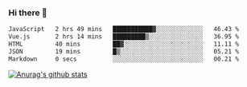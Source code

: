 ### Hi there 👋



<!--
**webB1an/webB1an** is a ✨ _special_ ✨ repository because its `README.md` (this file) appears on your GitHub profile.

Here are some ideas to get you started:

- 🔭 I’m currently working on ...
- 🌱 I’m currently learning ...
- 👯 I’m looking to collaborate on ...
- 🤔 I’m looking for help with ...
- 💬 Ask me about ...
- 📫 How to reach me: ...
- 😄 Pronouns: ...
- ⚡ Fun fact: ...
-->

<!--START_SECTION:waka-->

```txt
JavaScript   2 hrs 49 mins   ███████████▓░░░░░░░░░░░░░   46.43 %
Vue.js       2 hrs 14 mins   █████████▒░░░░░░░░░░░░░░░   36.95 %
HTML         40 mins         ██▓░░░░░░░░░░░░░░░░░░░░░░   11.11 %
JSON         19 mins         █▒░░░░░░░░░░░░░░░░░░░░░░░   05.21 %
Markdown     0 secs          ░░░░░░░░░░░░░░░░░░░░░░░░░   00.21 %
```

<!--END_SECTION:waka-->


[![Anurag's github stats](https://github-readme-stats.vercel.app/api?username=webB1an&show_icons=true&theme=radical)](https://github.com/anuraghazra/github-readme-stats)

